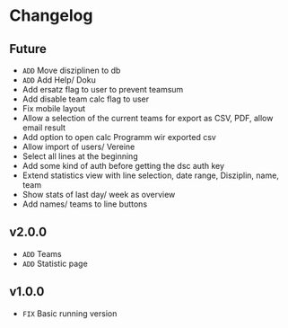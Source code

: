 # Changelog

## Future
- `ADD` Move disziplinen to db
- `ADD` Add Help/ Doku
- Add ersatz flag to user to prevent teamsum
- Add disable team calc flag to user
- Fix mobile layout
- Allow a selection of the current teams for export as CSV, PDF, allow email result
- Add option to open calc Programm wir exported csv
- Allow import of users/ Vereine
- Select all lines at the beginning 
- Add some kind of auth before getting the dsc auth key
- Extend statistics view with line selection, date range, Disziplin, name, team
- Show stats of last day/ week as overview
- Add names/ teams to line buttons

## v2.0.0
- `ADD` Teams
- `ADD` Statistic page

## v1.0.0
- `FIX` Basic running version
